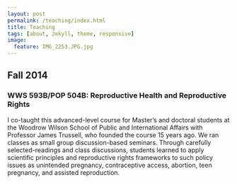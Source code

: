 ```yaml
---
layout: post
permalink: /teaching/index.html
title: Teaching
tags: [about, Jekyll, theme, responsive]
image:
  feature: IMG_2253.JPG.jpg
---
```


## Fall 2014

### WWS 593B/POP 504B: Reproductive Health and Reproductive Rights

I co-taught this advanced-level course for Master’s and doctoral
students at the Woodrow Wilson School of Public and International
Affairs with Professor James Trussell, who founded the course 15 years
ago. We ran classes as small group discussion-based seminars. Through carefully selected-readings and class discussions, students learned to apply scientific principles and reproductive rights frameworks to such policy issues as unintended pregnancy, contraceptive access, abortion, teen pregnancy, and assisted reproduction. 




